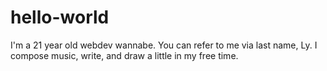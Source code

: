 # hello-world

I'm a 21 year old webdev wannabe. You can refer to me via last name, Ly.
I compose music, write, and draw a little in my free time. 
